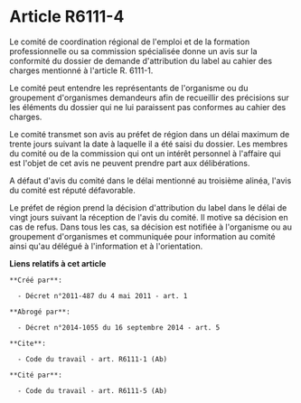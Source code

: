 # Article R6111-4

Le comité de coordination régional de l'emploi et de la formation professionnelle ou sa commission spécialisée donne un avis
sur la conformité du dossier de demande d'attribution du label au cahier des charges mentionné à l'article R. 6111-1. 

Le comité peut entendre les représentants de l'organisme ou du groupement d'organismes demandeurs afin de recueillir des
précisions sur les éléments du dossier qui ne lui paraissent pas conformes au cahier des charges. 

Le comité transmet son avis au préfet de région dans un délai maximum de trente jours suivant la date à laquelle il a été
saisi du dossier. Les membres du comité ou de la commission qui ont un intérêt personnel à l'affaire qui est l'objet de cet
avis ne peuvent prendre part aux délibérations. 

A défaut d'avis du comité dans le délai mentionné au troisième alinéa, l'avis du comité est réputé défavorable. 

Le préfet de région prend la décision d'attribution du label dans le délai de vingt jours suivant la réception de l'avis du
comité. Il motive sa décision en cas de refus. Dans tous les cas, sa décision est notifiée à l'organisme ou au groupement
d'organismes et communiquée pour information au comité ainsi qu'au délégué à l'information et à l'orientation.

**Liens relatifs à cet article**

	**Créé par**:

	  - Décret n°2011-487 du 4 mai 2011 - art. 1

	**Abrogé par**:

	  - Décret n°2014-1055 du 16 septembre 2014 - art. 5

	**Cite**:

	  - Code du travail - art. R6111-1 (Ab)

	**Cité par**:

	  - Code du travail - art. R6111-5 (Ab)
